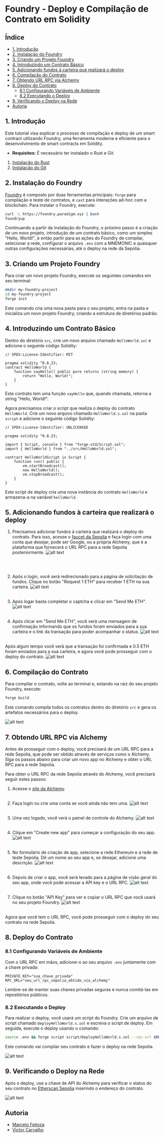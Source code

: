 # Foundry - Deploy e Compilação de Contrato em Solidity

## Índice
- [1. Introdução](#1-introdução)
- [2. Instalação do Foundry](#2-instalação-do-foundry)
- [3. Criando um Projeto Foundry](#3-criando-um-projeto-foundry)
- [4. Introduzindo um Contrato Básico](#4-introduzindo-um-contrato-básico)
- [5. Adicionando fundos à carteira que realizará o deploy](#5-adicionando-fundos-à-carteira-que-realizará-o-deploy)
- [6. Compilação do Contrato](#6-compilação-do-contrato)
- [7. Obtendo URL RPC via Alchemy](#7-obtendo-url-rpc-via-alchemy)
- [8. Deploy do Contrato](#8-deploy-do-contrato)
  - [8.1 Configurando Variáveis de Ambiente](#81-configurando-variáveis-de-ambiente)
  - [8.2 Executando o Deploy](#82-executando-o-deploy)
- [9. Verificando o Deploy na Rede](#9-verificando-o-deploy-na-rede)
- [Autoria](#autoria)

## 1. <span id="1-introdução">Introdução</span>

Este tutorial visa explicar o processo de compilação e deploy de um smart contract utilizando Foundry, uma ferramenta moderna e eficiente para o desenvolvimento de smart contracts em Solidity.

- **Requisitos:** É necessário ter instalado o Rust e Git.

1. [Instalação do Rust](https://www.rust-lang.org/tools/install)
2. [Instalação do Git](https://git-scm.com/downloads)

## 2. <span id="2-instalação-do-foundry">Instalação do Foundry</span>

[Foundry](https://book.getfoundry.sh/getting-started/installation) é composto por duas ferramentas principais: `forge` para compilação e teste de contratos, e `cast` para interações ad-hoc com a blockchain. Para instalar o Foundry, execute:

```sh
curl -L https://foundry.paradigm.xyz | bash
foundryup
```

Continuando a partir da instalação do Foundry, o próximo passo é a criação de um novo projeto, introdução de um contrato básico, como um simples "Hello, World!", e então partir para as ações do Foundry de compilar, selecionar a rede, configurar o arquivo `.env` com a MNEMONIC e quaisquer outras configurações necessárias, até o deploy na rede da Sepolia.

## 3. <span id="3-criando-um-projeto-foundry">Criando um Projeto Foundry</span>

Para criar um novo projeto Foundry, execute os seguintes comandos em seu terminal:

```sh
mkdir my-foundry-project
cd my-foundry-project
forge init
```

Este comando cria uma nova pasta para o seu projeto, entra na pasta e inicializa um novo projeto Foundry, criando a estrutura de diretórios padrão.

## 4. <span id="4-introduzindo-um-contrato-básico">Introduzindo um Contrato Básico</span>

Dentro do diretório `src`, crie um novo arquivo chamado `HelloWorld.sol` e adicione o seguinte código Solidity:

```solidity
// SPDX-License-Identifier: MIT

pragma solidity ^0.8.23;
contract HelloWorld {
    function sayHello() public pure returns (string memory) {
        return "Hello, World!";
    }
}
```

Este contrato tem uma função `sayHello` que, quando chamada, retorna a string "Hello, World!".

Agora precisamos criar o script que realiza o deploy do contrato `HelloWorld`. Crie um novo arquivo chamado `HelloWorld.s.sol` na pasta `script` e adicione o seguinte código Solidity:

```solidity
// SPDX-License-Identifier: UNLICENSED

pragma solidity ^0.8.23;

import { Script, console } from "forge-std/Script.sol";
import { HelloWorld } from "../src/HelloWorld.sol";

contract HelloWorldScript is Script {
    function run() public {
        vm.startBroadcast();
        new HelloWorld();
        vm.stopBroadcast();
    }
}
```

Este script de deploy cria uma nova instância do contrato `HelloWorld` e armazena-a na variável `helloWorld`.

## 5. <span id="5-testando-o-contrato">Adicionando fundos à carteira que realizará o deploy</span>

1. Precisamos adicionar fundos à carteira que realizará o deploy do contrato. Para isso, acesse o [faucet da Sepolia](https://www.alchemy.com/faucets/ethereum-sepolia) e faça login com uma conta que desejar, pode ser Google, ou a própria Alchemy, que é a plataforma que fornecerá o URL RPC para a rede Sepolia posteriormente.
![alt text](./images/faucet.png)

<br></br>

2. Após o login, você será redirecionado para a página de solicitação de fundos. Clique no botão "Request 1 ETH" para receber 1 ETH na sua carteira.
![alt text](./images/login-faucet.png)
<br></br>

3. Após logar basta completar o captcha e clicar em "Send Me ETH".
![alt text](./images/input-wallet.png)
<br></br>

4. Após clicar em "Send Me ETH", você verá uma mensagem de confirmação informando que os fundos foram enviados para a sua carteira e o link da transação para poder acompanhar o status.
![alt text](./images/send-eth.png)
<br></br>

Após algum tempo você verá que a transação foi confirmada e 0.5 ETH foram enviados para a sua carteira, e agora você pode prosseguir com o deploy do contrato.
![alt text](./images/wallet-funded.png.png)

## 6. <span id="5-compilação-do-contrato">Compilação do Contrato</span>

Para compilar o contrato, volte ao terminal e, estando na raiz do seu projeto Foundry, execute:

```sh
forge build
```

Este comando compila todos os contratos dentro do diretório `src` e gera os artefatos necessários para o deploy.

![alt text](./images/forge-build.png)

## 7. <span id="6-obtendo-url-rpc-via-alchemy">Obtendo URL RPC via Alchemy</span>

Antes de prosseguir com o deploy, você precisará de um URL RPC para a rede Sepolia, que pode ser obtido através de serviços como o Alchemy. Siga os passos abaixo para criar um novo app no Alchemy e obter o URL RPC para a rede Sepolia.

Para obter o URL RPC da rede Sepolia através do Alchemy, você precisará seguir estes passos:

1. Acesse o [site da Alchemy](https://www.alchemy.com/).
<br></br>

2. Faça login ou crie uma conta se você ainda não tem uma.
![alt text](./images/login-alchemy.png)
<br></br>

3. Uma vez logado, você verá o painel de controle do Alchemy.
![alt text](./images/logged.png)
<br></br>

4. Clique em "Create new app" para começar a configuração do seu app.
![alt text](./images/panel-alchemy.png)
<br></br>

5. No formulário de criação de app, selecione a rede Ethereum e a rede de teste Sepolia. Dê um nome ao seu app e, se desejar, adicione uma descrição.
![alt text](./images/form.png)
<br></br>

6. Depois de criar o app, você será levado para a página de visão geral do seu app, onde você pode acessar a API key e o URL RPC.
![alt text](./images/app-dash.png)
<br></br>

7. Clique no botão "API Key" para ver e copiar o URL RPC que você usará no seu projeto Foundry.
![alt text](./images/api-key.png)
<br></br>

Agora que você tem o URL RPC, você pode prosseguir com o deploy do seu contrato na rede Sepolia.

## 8. <span id="7-deploy-do-contrato">Deploy do Contrato</span>

### 8.1 <span id="71-configurando-variáveis-de-ambiente">Configurando Variáveis de Ambiente</span>

Com o URL RPC em mãos, adicione-o ao seu arquivo `.env` juntamente com a chave privada:

```env
PRIVATE_KEY="sua_chave_privada"
RPC_URL="seu_url_rpc_sepolia_obtido_via_alchemy"
```

Lembre-se de manter suas chaves privadas seguras e nunca comitá-las em repositórios públicos.

### 8.2 <span id="72-executando-o-deploy">Executando o Deploy</span>

Para realizar o deploy, você usará um script do Foundry. Crie um arquivo de script chamado `DeployHelloWorld.s.sol` e escreva o script de deploy. Em seguida, execute o deploy usando o comando:

```sh
source .env && forge script script/DeployHelloWorld.s.sol --rpc-url $RPC_URL --private-key $PRIVATE_KEY --broadcast
```

Este comando vai compilar seu contrato e fazer o deploy na rede Sepolia.

![alt text](./images/compile.png)

## 9. <span id="8-verificando-o-deploy-na-rede">Verificando o Deploy na Rede</span>

Após o deploy, use a chave de API do Alchemy para verificar o status do seu contrato no [Etherscan Sepolia](https://sepolia.etherscan.io/) inserindo o endereço do contrato.

![alt text](./images/deployed.png)

## <span id="autoria">Autoria</span>

- [Marcelo Feitoza](https://www.linkedin.com/in/marcelofeitoza7/)
- [Victor Carvalho](https://www.linkedin.com/in/victor-severiano-de-carvalho/)